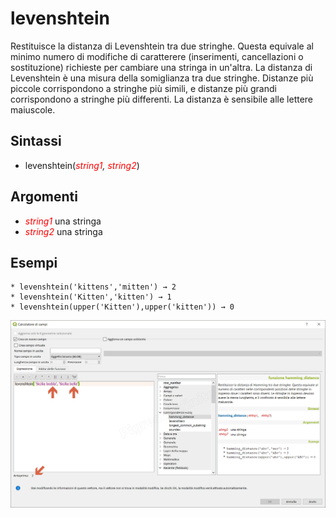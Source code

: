 ﻿# levenshtein

Restituisce la distanza di Levenshtein tra due stringhe. Questa equivale al minimo numero di modifiche di caratterere (inserimenti, cancellazioni o sostituzione) richieste per cambiare una stringa in un'altra.
La distanza di Levenshtein è una misura della somiglianza tra due stringhe. Distanze più piccole corrispondono a stringhe più simili, e distanze più grandi corrispondono a stringhe più differenti. La distanza è sensibile alle lettere maiuscole.

## Sintassi

* levenshtein(*<span style="color:red;">string1</span>, <span style="color:red;">string2</span>*)

## Argomenti

* _<span style="color:red;">string1</span>_ una stringa
* _<span style="color:red;">string2</span>_ una stringa

## Esempi
```
* levenshtein('kittens','mitten') → 2
* levenshtein('Kitten','kitten') → 1
* levenshtein(upper('Kitten'),upper('kitten')) → 0
```

![](/img/corrispondenza_fuzzy/levenshtein1.png)
